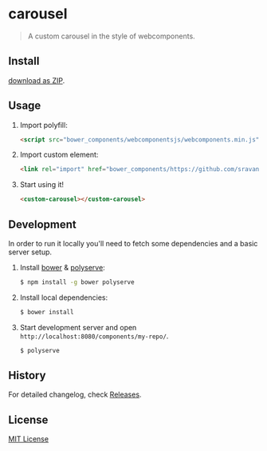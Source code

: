 # carousel

> A custom carousel in the style of webcomponents.


## Install

[download as ZIP](https://github.com/sravan-s/carousel/archive/master.zip).

## Usage

1. Import polyfill:

    ```html
    <script src="bower_components/webcomponentsjs/webcomponents.min.js"></script>
    ```

2. Import custom element:

    ```html
    <link rel="import" href="bower_components/https://github.com/sravan-s/carousel/custom-carousel.html">
    ```

3. Start using it!

    ```html
    <custom-carousel></custom-carousel>
    ```

## Development

In order to run it locally you'll need to fetch some dependencies and a basic server setup.

1. Install [bower](http://bower.io/) & [polyserve](https://npmjs.com/polyserve):

    ```sh
    $ npm install -g bower polyserve
    ```

2. Install local dependencies:

    ```sh
    $ bower install
    ```

3. Start development server and open `http://localhost:8080/components/my-repo/`.

    ```sh
    $ polyserve
    ```

## History

For detailed changelog, check [Releases](https://github.com/sravan-s/carousel/releases).

## License

[MIT License](http://opensource.org/licenses/MIT)
